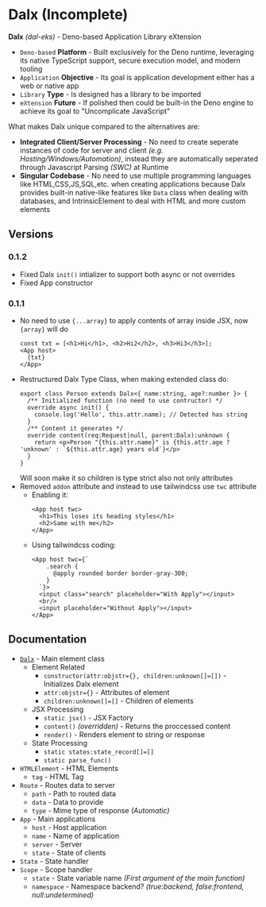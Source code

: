 # Dalx (Incomplete)
**Dalx** *(dal-eks)* - Deno-based Application Library eXtension
- `Deno-based` **Platform** - Built exclusively for the Deno runtime, leveraging its native TypeScript support, secure execution model, and modern tooling
- `Application` **Objective** - Its goal is application development either has a web or native app
- `Library` **Type** - Is designed has a library to be imported
- `eXtension` **Future** - If polished then could be built-in the Deno engine to achieve its goal to "Uncomplicate JavaScript"

What makes Dalx unique compared to the alternatives are:
- **Integrated Client/Server Processing** - No need to create seperate instances of code for server and client *(e.g. Hosting/Windows/Automation)*, instead they are automatically seperated through Javascript Parsing *(SWC)* at Runtime
- **Singular Codebase** - No need to use multiple programming languages like HTML,CSS,JS,SQL,etc. when creating applications because Dalx provides built-in native-like features like `Data` class when dealing with databases, and IntrinsicElement to deal with HTML and more custom elements

## Versions
### 0.1.2
- Fixed Dalx `init()` intializer to support both async or not overrides
- Fixed App constructor
### 0.1.1
- No need to use `{...array}` to apply contents of array inside JSX, now `{array}` will do
  ```tsx
  const txt = [<h1>Hi</h1>, <h2>Hi2</h2>, <h3>Hi3</h3>];
  <App host>
    {txt}
  </App>
  ```
- Restructured Dalx Type Class, when making extended class do:
  ```tsx
  export class Person extends Dalx<{ name:string, age?:number }> {
    /** Initialized function (no need to use contructor) */
    override async init() {
      console.log('Hello', this.attr.name); // Detected has string
    }
    /** Content it generates */
    override content(req:Request|null, parent:Dalx):unknown {
      return <p>Person "{this.attr.name}" is {this.attr.age ? 'unknown' : `${this.attr.age} years old`}</p>
    }
  }
  ```
  Will soon make it so children is type strict also not only attributes
- Removed `addon` attribute and instead to use tailwindcss use `twc` attribute
  - Enabling it:
    ```tsx
    <App host twc>
      <h1>This loses its heading styles</h1>
      <h2>Same with me</h2>
    </App>
    ```
  - Using tailwindcss coding:
    ```tsx
    <App host twc={`
        .search {
          @apply rounded border border-gray-300;
        }
      `}>
      <input class="search" placeholder="With Apply"></input>
      <br/>
      <input placeholder="Without Apply"></input>
    </App>
    ```



## Documentation
- [`Dalx`](~/Dalx.html) - Main element class
  - Element Related
    - `constructor(attr:objstr={}, children:unknown[]=[])` - Initializes Dalx element
    - `attr:objstr={}` - Attributes of element
    - `children:unknown[]=[]` - Children of elements
  - JSX Processing
    - `static jsx()` - JSX Factory
    - `content()` *(overridden)* - Returns the proccessed content
    - `render()` - Renders element to string or response
  - State Processing
    - `static states:state_record[]=[]`
    - `static parse_func()`
- `HTMLElement` - HTML Elements
  - `tag` - HTML Tag
- `Route` - Routes data to server
  - `path` - Path to routed data
  - `data` - Data to provide
  - `type` - Mime type of response *(Automatic)*
- `App` - Main applications
  - `host` - Host application
  - `name` - Name of application
  - `server` - Server
  - `state` - State of clients
- `State` - State handler
- `Scope` - Scope handler
  - `state` - State variable name *(First argument of the main function)*
  - `namespace` - Namespace backend? *(true:backend, false:frontend, null:undetermined)*
